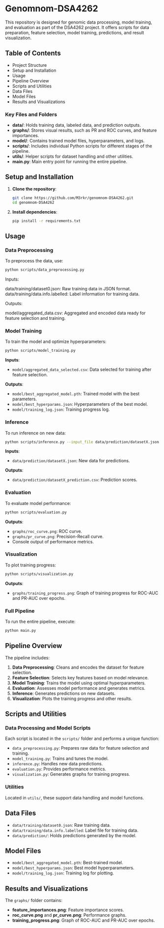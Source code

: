 # Genomnom-DSA4262

This repository is designed for genomic data processing, model training, and evaluation as part of the DSA4262 project. It offers scripts for data preparation, feature selection, model training, predictions, and result visualization.

## Table of Contents

- Project Structure
- Setup and Installation
- Usage
- Pipeline Overview
- Scripts and Utilities
- Data Files
- Model Files
- Results and Visualizations

### Key Files and Folders

- **data/**: Holds training data, labeled data, and prediction outputs.
- **graphs/**: Stores visual results, such as PR and ROC curves, and feature importances.
- **model/**: Contains trained model files, hyperparameters, and logs.
- **scripts/**: Includes individual Python scripts for different stages of the pipeline.
- **utils/**: Helper scripts for dataset handling and other utilities.
- **main.py**: Main entry point for running the entire pipeline.

## Setup and Installation

1. **Clone the repository**:

   ```bash
   git clone https://github.com/M3rkr/genomnom-DSA4262.git
   cd genomnom-DSA4262
   ```
2. **Install dependencies**:

   ```bash
   pip install -r requirements.txt
   ```

## Usage

### Data Preprocessing

To preprocess the data, use:

```bash
python scripts/data_preprocessing.py
```

Inputs:

data/training/dataset0.json: Raw training data in JSON format.
data/training/data.info.labelled: Label information for training data.

Outputs:

model/aggregated_data.csv: Aggregated and encoded data ready for feature selection and training.

### Model Training

To train the model and optimize hyperparameters:

```bash
python scripts/model_training.py
```

**Inputs**:

- `model/aggregated_data_selected.csv`: Data selected for training after feature selection.

**Outputs**:

- `model/best_aggregated_model.pth`: Trained model with the best parameters.
- `model/best_hyperparams.json`: Hyperparameters of the best model.
- `model/training_log.json`: Training progress log.

### Inference

To run inference on new data:

```bash
python scripts/inference.py --input_file data/prediction/datasetX.json --output_file data/prediction/datasetX_prediction.csv
```

**Inputs**:

- `data/prediction/datasetX.json`: New data for predictions.

**Outputs**:

- `data/prediction/datasetX_prediction.csv`: Prediction scores.

### Evaluation

To evaluate model performance:

```bash
python scripts/evaluation.py
```

**Outputs**:

- `graphs/roc_curve.png`: ROC curve.
- `graphs/pr_curve.png`: Precision-Recall curve.
- Console output of performance metrics.

### Visualization

To plot training progress:

```bash
python scripts/visualization.py
```

**Outputs**:

- `graphs/training_progress.png`: Graph of training progress for ROC-AUC and PR-AUC over epochs.

### Full Pipeline

To run the entire pipeline, execute:

```bash
python main.py
```

## Pipeline Overview

The pipeline includes:

1. **Data Preprocessing**: Cleans and encodes the dataset for feature selection.
2. **Feature Selection**: Selects key features based on model relevance.
3. **Model Training**: Trains the model using optimal hyperparameters.
4. **Evaluation**: Assesses model performance and generates metrics.
5. **Inference**: Generates predictions on new datasets.
6. **Visualization**: Plots the training progress and other results.

## Scripts and Utilities

### Data Processing and Model Scripts

Each script is located in the `scripts/` folder and performs a unique function:

- `data_preprocessing.py`: Prepares raw data for feature selection and training.
- `model_training.py`: Trains and tunes the model.
- `inference.py`: Handles new data predictions.
- `evaluation.py`: Provides performance metrics.
- `visualization.py`: Generates graphs for training progress.

### Utilities

Located in `utils/`, these support data handling and model functions.

## Data Files

- `data/training/dataset0.json`: Raw training data.
- `data/training/data.info.labelled`: Label file for training data.
- `data/prediction/`: Holds predictions generated by the model.

## Model Files

- `model/best_aggregated_model.pth`: Best-trained model.
- `model/best_hyperparams.json`: Best model hyperparameters.
- `model/training_log.json`: Training log for plotting.

## Results and Visualizations

The `graphs/` folder contains:

- **feature_importances.png**: Feature importance scores.
- **roc_curve.png** and **pr_curve.png**: Performance graphs.
- **training_progress.png**: Graph of ROC-AUC and PR-AUC over epochs.

